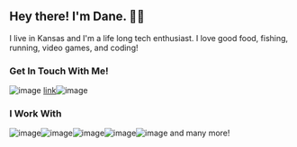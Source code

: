 ## Hey there! I'm Dane. 👋😄

I live in Kansas and I'm a life long tech enthusiast. I love good food, fishing, running, video games, and coding! 

### Get In Touch With Me!
![image](https://user-images.githubusercontent.com/6863079/211180193-b0afaeee-0a58-4016-9459-afcbdbc612f6.png)
[link](https://www.linkedin.com/in/danesimoneau/)![image](https://user-images.githubusercontent.com/6863079/211180195-5cd313ec-31c8-4236-ad3a-d324df88ccc6.png)


### I Work With
![image](https://user-images.githubusercontent.com/6863079/211180032-2d216c9c-f68a-4189-b06a-90e4acf82b7b.png)![image](https://user-images.githubusercontent.com/6863079/211180034-f08f3d15-62f0-4483-a3d5-af0e4f4208f5.png)![image](https://user-images.githubusercontent.com/6863079/211180035-db7104ec-bf2c-44c6-adb4-d09e42cdb20d.png)![image](https://user-images.githubusercontent.com/6863079/211180037-8d8c6d16-148b-4071-ac17-0829a4de68a0.png)![image](https://user-images.githubusercontent.com/6863079/211180041-fc7cd043-b54e-4b2b-a1eb-b6c07b5fd4bc.png) and many more!
